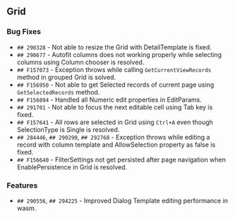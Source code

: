 ##  Grid

###    Bug Fixes

- `## 290328` - Not able to resize the Grid with DetailTemplate is fixed.
- `## 290677` - Autofit columns does not working properly while selecting columns using Column chooser is resolved.
- `## F157073`  - Exception throws while calling `GetCurrentViewRecords` method in grouped Grid is solved.
- `## F156950` - Not able to get Selected records of current page using `GetSelectedRecords` method.
- `## F156894` - Handled all Numeric edit properties in EditParams.
- `## 291701` - Not able to focus the next editable cell using Tab key is fixed.
- `## F157641` - All rows are selected in Grid using `Ctrl+A` even though SelectionType is Single is resolved.
- `## 284446`, `## 290290`, `## 292768` - Exception throws while editing a record with column template and AllowSelection property as false is fixed.
- `## F156640` - FilterSettings not get persisted after page navigation when EnablePersistence in Grid is resolved.

###  Features

- `## 290556`, `## 294225` - Improved Dialog Template editing performance in wasm.
